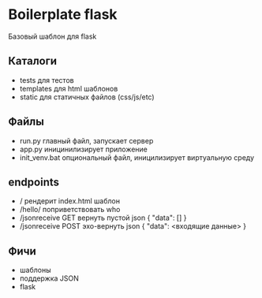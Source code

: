 # Boilerplate flask

Базовый шаблон для flask 

## Каталоги

- tests для тестов
- templates для html шаблонов
- static для статичных файлов (css/js/etc)

## Файлы
- run.py главный файл, запускает сервер
- app.py иницинилизирует приложение
- init_venv.bat опциональный файл, иницилизирует виртуальную среду

## endpoints
- / рендерит index.html шаблон
- /hello/<who> поприветствовать who
- /jsonreceive GET вернуть пустой json 
{ "data": [] }
- /jsonreceive POST эхо-вернуть json
{ "data": <входящие данные> }
## Фичи
- шаблоны
- поддержка JSON
- flask